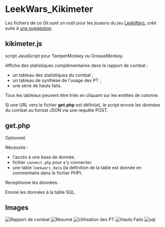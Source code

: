 LeekWars_Kikimeter
==================
Les fichiers de ce Git sont un outil pour les joueurs du jeu [LeekWars](http://leekwars.com/), créé suite à [une suggestion](http://leekwars.com/forum/category-4/topic-1618)


kikimeter.js
------------

script JavaScript pour TamperMonkey ou GreaseMonkey.
  
  Affiche des statistiques complémentaires dans le rapport de combat :
  - un tableau des statistiques du combat ;
  - un tableau de synthèse de l'usage des PT ;
  - une série de hauts faits.
  
Tous les tableaux peuvent être triés en cliquant sur les entêtes de colonne.
  
  Si une URL vers le fichier **get.php** est défini(e), le script envoie les données du combat au format JSON via une requête POST.
    
    
get.php
-------

Optionnel.

Nécessite :
   * l'accès à une base de donnée.
   * fichier `connect.php` pour s'y connecter.
   * une table `leekwars_data` (la définition de la table est donnée en commentaire dans le fichier PHP).

Receptionne les données.

Envoie les données à la table SQL.

  
Images
-------
![Rapport de combat](http://i.imgur.com/gN88pKu.png)
![Résumé](http://i.imgur.com/PaCPDkP.png)
![Utilisation des PT](http://i.imgur.com/Is4cLKL.png)
![Hauts Faits](http://i.imgur.com/6ou1HZW.png)
![sql](http://i.imgur.com/CLil5Rp.png)
